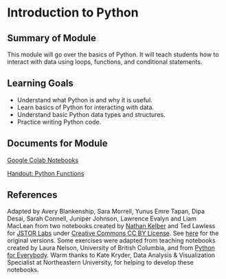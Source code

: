 # Introduction to Python

## Summary of Module
This module will go over the basics of Python. It will teach students how to interact with data using loops, functions, and conditional statements.

## Learning Goals
- Understand what Python is and why it is useful.
- Learn basics of Python for interacting with data.
- Understand basic Python data types and structures.
- Practice writing Python code.

## Documents for Module

[Google Colab Notebooks](https://github.com/NULabNortheastern/digitalassignmentshowcase/tree/main/coding_quantitative/generalized-python/Google_Colab_Notebooks)

[Handout: Python Functions](https://github.com/NULabNortheastern/digitalassignmentshowcase/blob/0c3b66c39884071942da7ac761b0cf86ee7532c4/handouts/coding_quantitative/Handout_Python%20Functions.pdf)

## References
Adapted by Avery Blankenship, Sara Morrell, Yunus Emre Tapan, Dipa Desai, Sarah Connell, Juniper Johnson, Lawrence Evalyn and Liam MacLean from two notebooks created by [Nathan Kelber](https://nkelber.github.io/) and Ted Lawless for [JSTOR Labs](https://labs.jstor.org/) under [Creative Commons CC BY License](https://creativecommons.org/licenses/by/4.0/). See [here](https://github.com/ithaka/constellate-notebooks) for the original versions. Some exercises were adapted from teaching notebooks created by Laura Nelson, University of British Columbia, and from [Python for Everybody](https://www.py4e.com/). Warm thanks to Kate Kryder, Data Analysis & Visualization Specialist at Northeastern University, for helping to develop these notebooks. 
